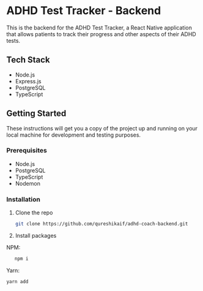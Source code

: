 # ADHD Test Tracker - Backend

This is the backend for the ADHD Test Tracker, a React Native application that allows patients to track their progress and other aspects of their ADHD tests.

## Tech Stack

- Node.js
- Express.js
- PostgreSQL
- TypeScript

## Getting Started

These instructions will get you a copy of the project up and running on your local machine for development and testing purposes.

### Prerequisites

- Node.js
- PostgreSQL
- TypeScript
- Nodemon

### Installation

1. Clone the repo

   ```sh
   git clone https://github.com/qureshikaif/adhd-coach-backend.git
   ```

2. Install packages

NPM:

```sh
   npm i
```

Yarn:

```sh
yarn add
```
